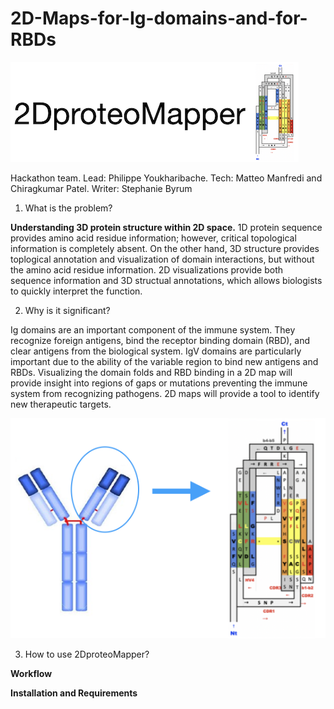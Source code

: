 # 2D-Maps-for-Ig-domains-and-for-RBDs
 
![Logo](https://github.com/ByrumLab/2D-Maps-for-Ig-domains-and-for-RBDs/blob/main/logo.png)


Hackathon team. Lead: Philippe Youkharibache. Tech: Matteo Manfredi and Chiragkumar Patel. Writer: Stephanie Byrum

1. What is the problem? 

**Understanding 3D protein structure within 2D space.** 1D protein sequence provides amino acid residue information; however, critical topological information is completely absent. On the other hand, 3D structure provides toplogical annotation and visualization of domain interactions, but without the amino acid residue information. 2D visualizations provide both sequence information and 3D structual annotations, which allows biologists to quickly interpret the function. 

2. Why is it significant? 

Ig domains are an important component of the immune system. They recognize foreign antigens, bind the receptor binding domain (RBD), and clear antigens from the biological system. IgV domains are particularly important due to the ability of the variable region to bind new antigens and RBDs. Visualizing the domain folds and RBD binding in a 2D map will provide insight into regions of gaps or mutations preventing the immune system from recognizing pathogens. 2D maps will provide a tool to identify new therapeutic targets. 

![Graphical_significance](https://github.com/ByrumLab/2D-Maps-for-Ig-domains-and-for-RBDs/blob/main/2Dmap_IgV2D.001.png)

3. How to use 2DproteoMapper?

**Workflow** 

**Installation and Requirements** 
